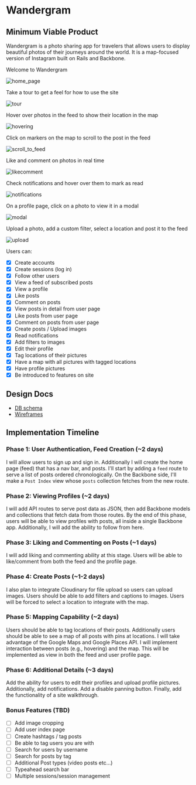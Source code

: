 # Wandergram

[heroku]: http://www.wandergram.io/

## Minimum Viable Product
Wandergram is a photo sharing app for travelers that allows users to display beautiful photos of their journeys around the world. It is a map-focused version of Instagram built on Rails and Backbone.

Welcome to Wandergram

![home_page]

Take a tour to get a feel for how to use the site

![tour]

Hover over photos in the feed to show their location in the map

![hovering]

Click on markers on the map to scroll to the post in the feed

![scroll_to_feed]

Like and comment on photos in real time

![likecomment]

Check notifications and hover over them to mark as read

![notifications]

On a profile page, click on a photo to view it in a modal

![modal]

Upload a photo, add a custom filter, select a location and post it to the feed

![upload]


Users can:

<!-- This is a Markdown checklist. Use it to keep track of your progress! -->

- [X] Create accounts
- [X] Create sessions (log in)
- [X] Follow other users
- [X] View a feed of subscribed posts
- [X] View a profile
- [X] Like posts
- [X] Comment on posts
- [X] View posts in detail from user page
- [X] Like posts from user page
- [X] Comment on posts from user page
- [X] Create posts / Upload images
- [X] Read notifications
- [X] Add filters to images
- [X] Edit their profile
- [X] Tag locations of their pictures
- [X] Have a map with all pictures with tagged locations
- [X] Have profile pictures
- [X] Be introduced to features on site

## Design Docs
* [DB schema][schema]
* [Wireframes][views]

[schema]: ./docs/schema.md
[views]: ./docs/wireframes

## Implementation Timeline

### Phase 1: User Authentication, Feed Creation (~2 days)
I will allow users to sign up and sign in. Additionally I will create the home page (feed) that has a nav bar, and posts. I'll start by adding a `feed` route to serve a list of posts ordered chronologically. On the Backbone side, I'll make a `Post Index` view whose `posts` collection fetches from the new route.


### Phase 2: Viewing Profiles (~2 days)
I will add API routes to serve post data as JSON, then add Backbone models and collections that fetch data from those routes. By the end of this phase, users will be able to view profiles with posts, all inside a single Backbone app. Additionally, I will add the ability to follow from here.


### Phase 3: Liking and Commenting on Posts (~1 days)
I will add liking and commenting ability at this stage. Users will be able to like/comment from both the feed and the profile page.


### Phase 4: Create Posts (~1-2 days)
I also plan to integrate Cloudinary for file upload so
users can upload images. Users should be able to add filters and captions to images. Users will be forced to select a location to integrate with the map.


### Phase 5: Mapping Capability (~2 days)
Users should be able to tag locations of their posts. Additionally users should be able to see a map of all posts with pins at locations. I will take advantage of the Google Maps and Google Places API. I will implement interaction between posts (e.g., hovering) and the map. This will be implemented as view in both the feed and user profile page.


### Phase 6: Additional Details (~3 days)
Add the ability for users to edit their profiles and upload profile pictures. Additionally, add notifications. Add a disable panning button. Finally, add the functionality of a site walkthrough.


### Bonus Features (TBD)
- [ ] Add image cropping
- [ ] Add user index page
- [ ] Create hashtags / tag posts
- [ ] Be able to tag users you are with
- [ ] Search for users by username
- [ ] Search for posts by tag
- [ ] Additional Post types (video posts etc...)
- [ ] Typeahead search bar
- [ ] Multiple sessions/session management

[home_page]: ./app/assets/images/home_page.png
[tour]: ./app/assets/images/tour.png
[scroll_to_feed]: ./app/assets/images/scroll_to_feed.gif
[likecomment]: ./app/assets/images/likecomment.gif
[hovering]: ./app/assets/images/hovering.gif
[notifications]: ./app/assets/images/notifications.gif
[modal]: ./app/assets/images/modal.gif
[upload]: ./app/assets/images/upload.gif
